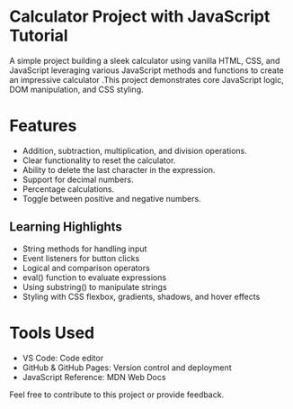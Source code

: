 # Calculator Project with JavaScript Tutorial
 A simple project building a sleek calculator using vanilla HTML, CSS, and JavaScript leveraging various JavaScript methods and functions to create an impressive calculator .This project demonstrates core JavaScript logic, DOM manipulation, and CSS styling.

# Features
- Addition, subtraction, multiplication, and division operations.
- Clear functionality to reset the calculator.
- Ability to delete the last character in the expression.
- Support for decimal numbers.
- Percentage calculations.
- Toggle between positive and negative numbers.

## Learning Highlights

- String methods for handling input
- Event listeners for button clicks
- Logical and comparison operators
- eval() function to evaluate expressions
- Using substring() to manipulate strings
- Styling with CSS flexbox, gradients, shadows, and hover effects

# Tools Used
+ VS Code: Code editor
+ GitHub & GitHub Pages: Version control and deployment
+ JavaScript Reference: MDN Web Docs

Feel free to contribute to this project or provide feedback.


